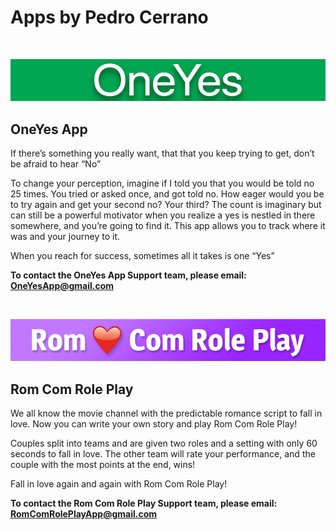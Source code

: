 
# Apps by Pedro Cerrano

<br>

![screenshot](/assets/images/OneYes-Header_Small2.png)
## OneYes App

If there’s something you really want, that that you keep trying to get, don’t be afraid to hear “No”

To change your perception, imagine if I told you that you would be told no 25 times. You tried or asked once, and got told no. How eager would you be to try again and get your second no? Your third? The count is imaginary but can still be a powerful motivator when you realize a yes is nestled in there somewhere, and you’re going to find it. This app allows you to track where it was and your journey to it.

When you reach for success, sometimes all it takes is one “Yes”

**To contact the OneYes App Support team, please email: OneYesApp@gmail.com**

<br>

![screenshot](/assets/images/RomComRolePlay-Header_Small.png)

## Rom Com Role Play

We all know the movie channel with the predictable romance script to fall in love. Now you can write your own story and play Rom Com Role Play!

Couples split into teams and are given two roles and a setting with only 60 seconds to fall in love. The other team will rate your performance, and the couple with the most points at the end, wins!

Fall in love again and again with Rom Com Role Play!

**To contact the Rom Com Role Play Support team, please email: RomComRolePlayApp@gmail.com**
